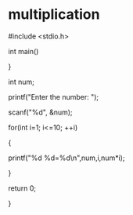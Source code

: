 # multiplication

#include <stdio.h>

int main()

}

int num;

printf("Enter the number: ");

scanf("%d", &num);

for(int i=1; i<=10; ++i)

{

printf("%d %d=%d\n",num,i,num*i);

}

return 0;

}
